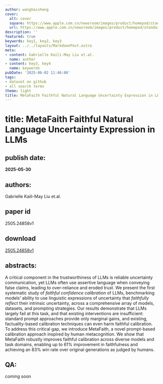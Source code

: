 ```yaml
---
author: wanghaisheng
cover:
  alt: cover
  square: https://www.apple.com.cn/newsroom/images/product/homepod/standard/Apple-HomePod-hero-230118_big.jpg.large_2x.jpg
  url: https://www.apple.com.cn/newsroom/images/product/homepod/standard/Apple-HomePod-hero-230118_big.jpg.large_2x.jpg
description: ''
featured: true
keywords: key1, key2, key3
layout: ../../layouts/MarkdownPost.astro
meta:
- content: Gabrielle Kaili-May Liu et.al.
  name: author
- content: key3, key4
  name: keywords
pubDate: '2025-06-02 11:46:00'
tags:
- dataset on github
- all search terms
theme: light
title: MetaFaith Faithful Natural Language Uncertainty Expression in LLMs
---
```


# title: MetaFaith Faithful Natural Language Uncertainty Expression in LLMs 
## publish date: 
**2025-05-30** 
## authors: 
  Gabrielle Kaili-May Liu et.al. 
## paper id
2505.24858v1
## download
[2505.24858v1](http://arxiv.org/abs/2505.24858v1)
## abstracts:
A critical component in the trustworthiness of LLMs is reliable uncertainty communication, yet LLMs often use assertive language when conveying false claims, leading to over-reliance and eroded trust. We present the first systematic study of $\textit{faithful confidence calibration}$ of LLMs, benchmarking models' ability to use linguistic expressions of uncertainty that $\textit{faithfully reflect}$ their intrinsic uncertainty, across a comprehensive array of models, datasets, and prompting strategies. Our results demonstrate that LLMs largely fail at this task, and that existing interventions are insufficient: standard prompt approaches provide only marginal gains, and existing, factuality-based calibration techniques can even harm faithful calibration. To address this critical gap, we introduce MetaFaith, a novel prompt-based calibration approach inspired by human metacognition. We show that MetaFaith robustly improves faithful calibration across diverse models and task domains, enabling up to 61% improvement in faithfulness and achieving an 83% win rate over original generations as judged by humans.
## QA:
coming soon
